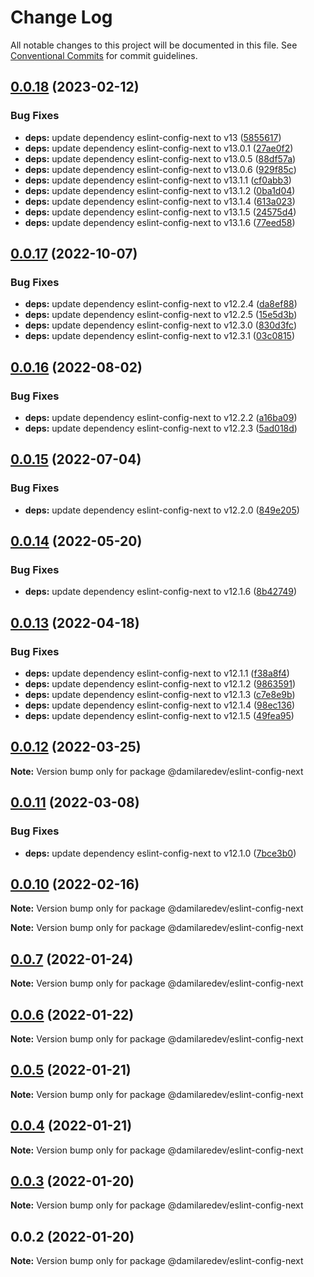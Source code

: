 # Change Log

All notable changes to this project will be documented in this file.
See [Conventional Commits](https://conventionalcommits.org) for commit guidelines.

## [0.0.18](https://github.com/dammy001/eslint-config/compare/v0.0.17...v0.0.18) (2023-02-12)


### Bug Fixes

* **deps:** update dependency eslint-config-next to v13 ([5855617](https://github.com/dammy001/eslint-config/commit/58556171372baa5c58908a343f5e47fd17ce221d))
* **deps:** update dependency eslint-config-next to v13.0.1 ([27ae0f2](https://github.com/dammy001/eslint-config/commit/27ae0f251b32686d69b8ed76aaf4dab957c4e071))
* **deps:** update dependency eslint-config-next to v13.0.5 ([88df57a](https://github.com/dammy001/eslint-config/commit/88df57af975c174d6e74aa4122c7727a170239ae))
* **deps:** update dependency eslint-config-next to v13.0.6 ([929f85c](https://github.com/dammy001/eslint-config/commit/929f85c4f48df6d8b919b9579223759c4b7cd110))
* **deps:** update dependency eslint-config-next to v13.1.1 ([cf0abb3](https://github.com/dammy001/eslint-config/commit/cf0abb31abcdc8c79d308759429121d158ef096e))
* **deps:** update dependency eslint-config-next to v13.1.2 ([0ba1d04](https://github.com/dammy001/eslint-config/commit/0ba1d041a89b56384f273cfeb5b62e96eb00c49d))
* **deps:** update dependency eslint-config-next to v13.1.4 ([613a023](https://github.com/dammy001/eslint-config/commit/613a0231ce1a92c03c04baad8b3054b9dd5d131f))
* **deps:** update dependency eslint-config-next to v13.1.5 ([24575d4](https://github.com/dammy001/eslint-config/commit/24575d43cc5efab9f87129c7888e05a6c5f56b77))
* **deps:** update dependency eslint-config-next to v13.1.6 ([77eed58](https://github.com/dammy001/eslint-config/commit/77eed58b38a311b3f797c391390e02b1cb2542e1))





## [0.0.17](https://github.com/dammy001/eslint-config/compare/v0.0.16...v0.0.17) (2022-10-07)


### Bug Fixes

* **deps:** update dependency eslint-config-next to v12.2.4 ([da8ef88](https://github.com/dammy001/eslint-config/commit/da8ef88d8c09a95dfdf46e33722da91aa2795415))
* **deps:** update dependency eslint-config-next to v12.2.5 ([15e5d3b](https://github.com/dammy001/eslint-config/commit/15e5d3b2e968b7a5fde645aaf436aad9b4af3afd))
* **deps:** update dependency eslint-config-next to v12.3.0 ([830d3fc](https://github.com/dammy001/eslint-config/commit/830d3fcfa0155034e06246a1a86398c8cd73b943))
* **deps:** update dependency eslint-config-next to v12.3.1 ([03c0815](https://github.com/dammy001/eslint-config/commit/03c0815314a0c8a3d96880edb73185c69b5664c0))





## [0.0.16](https://github.com/dammy001/eslint-config/compare/v0.0.15...v0.0.16) (2022-08-02)


### Bug Fixes

* **deps:** update dependency eslint-config-next to v12.2.2 ([a16ba09](https://github.com/dammy001/eslint-config/commit/a16ba09ef3d8b385e790514ff76d660f82c48dc1))
* **deps:** update dependency eslint-config-next to v12.2.3 ([5ad018d](https://github.com/dammy001/eslint-config/commit/5ad018de1eab47d38faf76ea9a009137d3a1ce0e))





## [0.0.15](https://github.com/dammy001/eslint-config/compare/v0.0.14...v0.0.15) (2022-07-04)


### Bug Fixes

* **deps:** update dependency eslint-config-next to v12.2.0 ([849e205](https://github.com/dammy001/eslint-config/commit/849e2053a4687848c0d2c9948b46652703d0b604))





## [0.0.14](https://github.com/dammy001/eslint-config/compare/v0.0.13...v0.0.14) (2022-05-20)


### Bug Fixes

* **deps:** update dependency eslint-config-next to v12.1.6 ([8b42749](https://github.com/dammy001/eslint-config/commit/8b42749bc321aab435ddc37f77ce00acce8b7c02))





## [0.0.13](https://github.com/dammy001/eslint-config/compare/v0.0.12...v0.0.13) (2022-04-18)


### Bug Fixes

* **deps:** update dependency eslint-config-next to v12.1.1 ([f38a8f4](https://github.com/dammy001/eslint-config/commit/f38a8f4e4d3c378e2b7bbc1b26a7aaa6c3ed2289))
* **deps:** update dependency eslint-config-next to v12.1.2 ([9863591](https://github.com/dammy001/eslint-config/commit/9863591db5d1f24baa807c2bc98083bac2e107c0))
* **deps:** update dependency eslint-config-next to v12.1.3 ([c7e8e9b](https://github.com/dammy001/eslint-config/commit/c7e8e9bacb984b9e38d40d1b17dd77ead2c5c071))
* **deps:** update dependency eslint-config-next to v12.1.4 ([98ec136](https://github.com/dammy001/eslint-config/commit/98ec136590203dab0154c598a380fd9b517b4218))
* **deps:** update dependency eslint-config-next to v12.1.5 ([49fea95](https://github.com/dammy001/eslint-config/commit/49fea95b5b4b5451b302d1448d74eb59246d1fda))





## [0.0.12](https://github.com/dammy001/eslint-config/compare/v0.0.11...v0.0.12) (2022-03-25)

**Note:** Version bump only for package @damilaredev/eslint-config-next





## [0.0.11](https://github.com/dammy001/eslint-config/compare/v0.0.10...v0.0.11) (2022-03-08)


### Bug Fixes

* **deps:** update dependency eslint-config-next to v12.1.0 ([7bce3b0](https://github.com/dammy001/eslint-config/commit/7bce3b014ccb8dc3a602de45eb74d02e21e6bf21))





## [0.0.10](https://github.com/dammy001/eslint-config/compare/v0.0.8...v0.0.10) (2022-02-16)

**Note:** Version bump only for package @damilaredev/eslint-config-next







**Note:** Version bump only for package @damilaredev/eslint-config-next





## [0.0.7](https://github.com/dammy001/eslint-config/compare/v0.0.6...v0.0.7) (2022-01-24)

**Note:** Version bump only for package @damilaredev/eslint-config-next





## [0.0.6](https://github.com/dammy001/eslint-config/compare/v0.0.5...v0.0.6) (2022-01-22)

**Note:** Version bump only for package @damilaredev/eslint-config-next





## [0.0.5](https://github.com/dammy001/eslint-config/compare/v0.0.4...v0.0.5) (2022-01-21)

**Note:** Version bump only for package @damilaredev/eslint-config-next





## [0.0.4](https://github.com/dammy001/eslint-config/compare/v0.0.3...v0.0.4) (2022-01-21)

**Note:** Version bump only for package @damilaredev/eslint-config-next





## [0.0.3](https://github.com/dammy001/eslint-config/compare/v0.0.2...v0.0.3) (2022-01-20)

**Note:** Version bump only for package @damilaredev/eslint-config-next





## 0.0.2 (2022-01-20)

**Note:** Version bump only for package @damilaredev/eslint-config-next
